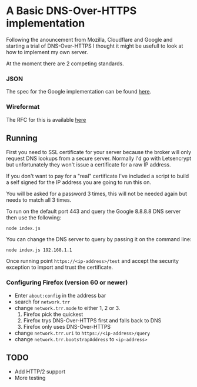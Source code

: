 # A Basic DNS-Over-HTTPS implementation

Following the anouncement from Mozilla, Cloudflare and Google and starting a trial of DNS-Over-HTTPS I thought it might be usefull 
to look at how to implement my own server.

At the moment there are 2 competing standards.

### JSON

The spec for the Google implementation can be found [here](https://developers.google.com/speed/public-dns/docs/dns-over-https).

### Wireformat

The RFC for this is available [here](https://datatracker.ietf.org/doc/draft-ietf-doh-dns-over-https/?include_text=1)

## Running

First you need to SSL certificate for your server because the broker will only request DNS lookups from a secure server. Normally I'd go 
with Letsencrypt but unfortunately they won't issue a certificate for a raw IP address.

If you don't want to pay for a "real" certificate I've included a script to build a self signed for the IP address you are going to run this on.

You will be asked for a password 3 times, this will not be needed again but needs to match all 3 times.

To run on the default port 443 and query the Google 8.8.8.8 DNS server then use the following:

`node index.js`

You can change the DNS server to query by passing it on the command line:

`node index.js 192.168.1.1`

Once running point `https://<ip-address>/test` and accept the security exception to import and trust the certificate.

### Configuring Firefox (version 60 or newer)

- Enter `about:config` in the address bar
- search for `network.trr`
- change `network.trr.mode` to either 1, 2 or 3. 
    1. Firefox pick the quickest
    2. Firefox trys DNS-Over-HTTPS first and falls back to DNS
    3. Firefox only uses DNS-Over-HTTPS
- change `network.trr.uri` to `https://<ip-address>/query`
- change `network.trr.bootstrapAddress` to `<ip-address>`

## TODO

- Add HTTP/2 support
- More testing
